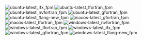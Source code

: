 ![ubuntu-latest_ifx_fpm](https://img.shields.io/badge/ubuntu--latest_ifx_fpm-failing-red) ![ubuntu-latest_lfortran_fpm](https://img.shields.io/badge/ubuntu--latest_lfortran_fpm-failing-red) ![ubuntu-latest_nvfortran_fpm](https://img.shields.io/badge/ubuntu--latest_nvfortran_fpm-failing-red) ![ubuntu-latest_gfortran_fpm](https://img.shields.io/badge/ubuntu--latest_gfortran_fpm-passing-brightgreen) ![ubuntu-latest_flang-new_fpm](https://img.shields.io/badge/ubuntu--latest_flang--new_fpm-failing-red) ![macos-latest_gfortran_fpm](https://img.shields.io/badge/macos--latest_gfortran_fpm-passing-brightgreen) ![macos-latest_lfortran_fpm](https://img.shields.io/badge/macos--latest_lfortran_fpm-failing-red) ![windows-latest_nvfortran_fpm](https://img.shields.io/badge/windows--latest_nvfortran_fpm-failing-red) ![windows-latest_lfortran_fpm](https://img.shields.io/badge/windows--latest_lfortran_fpm-failing-red) ![windows-latest_ifx_fpm](https://img.shields.io/badge/windows--latest_ifx_fpm-failing-red) ![windows-latest_gfortran_fpm](https://img.shields.io/badge/windows--latest_gfortran_fpm-failing-red) ![windows-latest_flang-new_fpm](https://img.shields.io/badge/windows--latest_flang--new_fpm-failing-red)
